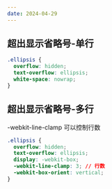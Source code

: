 ```yaml
---
date: 2024-04-29
---
```


## 超出显示省略号-单行

```css
.ellipsis {
  overflow: hidden;
  text-overflow: ellipsis;
  white-space: nowrap;
}
```

## 超出显示省略号-多行

-webkit-line-clamp 可以控制行数

```css
.ellipsis {
  overflow: hidden;
  text-overflow: ellipsis;
  display: -webkit-box;
  -webkit-line-clamp: 3; // 行数
  -webkit-box-orient: vertical;
}
```